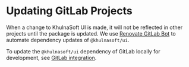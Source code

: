 # Updating GitLab Projects

When a change to KhulnaSoft UI is made, it will not be reflected in other projects until the package is
updated. We use [Renovate GitLab Bot](https://gitlab.com/gitlab-org/frontend/renovate-gitlab-bot) to
automate dependency updates of `@khulnasoft/ui`.

To update the `@khulnasoft/ui` dependency of GitLab locally for development, see [GitLab integration](contributing/khulnasoft_integration_test.md).
